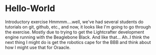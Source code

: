 # Hello-World
Introductory exercise
Hmmmm....well, we've had several students do tutorials on git, github, etc., and now, it looks like I'm going to go through the exercise. Mostly due to trying to get the Lightcrafter development engine running with the Beaglebone Black. And like that...
Ah..I think the next thing I might do is get the robotics cape for the BBB and think about how I might use that for Oraacle.
